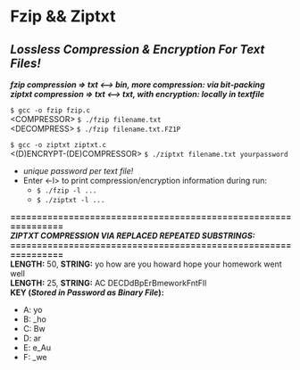 # Fzip && Ziptxt
_Lossless Compression &amp; Encryption For Text Files!_
---------------------------------------
**_fzip compression => txt <--> bin, more compression: via bit-packing_**</br>
**_ziptxt compression => txt <--> txt, with encryption: locally in textfile_**

`$ gcc -o fzip fzip.c`</br>
\<COMPRESSOR> `$ ./fzip filename.txt`</br>
\<DECOMPRESS> `$ ./fzip filename.txt.FZ1P`

`$ gcc -o ziptxt ziptxt.c`</br>
\<(D)ENCRYPT-(DE)COMPRESSOR> `$ ./ziptxt filename.txt yourpassword`

* _unique password per text file!_
* Enter \<-l> to print compression/encryption information during run:
  * `$ ./fzip -l ...`
  * `$ ./ziptxt -l ...`
  
  
**===============================================================**<br/>
**_ZIPTXT COMPRESSION VIA REPLACED REPEATED SUBSTRINGS:_**<br/>
**===============================================================**<br/>
**LENGTH:** 50, **STRING:** yo how are you howard hope your homework went well<br/>
**LENGTH:** 25, **STRING:** AC DECDdBpErBmeworkFntFll<br/>
**KEY (_Stored in Password as Binary File_):**
* A: yo
* B: \_ho
* C: Bw
* D: ar
* E: e_Au
* F: \_we
